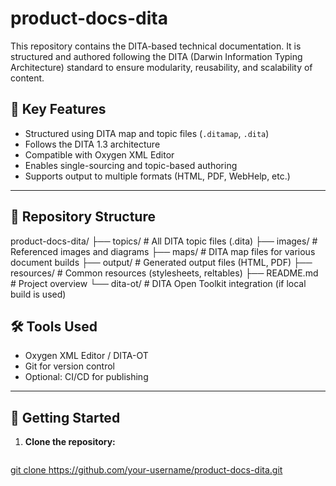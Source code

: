 # product-docs-dita
This repository contains the DITA-based technical documentation. It is structured and authored following the DITA (Darwin Information Typing Architecture) standard to ensure modularity, reusability, and scalability of content.

## 🔑 Key Features

- Structured using DITA map and topic files (`.ditamap`, `.dita`)
- Follows the DITA 1.3 architecture
- Compatible with Oxygen XML Editor
- Enables single-sourcing and topic-based authoring
- Supports output to multiple formats (HTML, PDF, WebHelp, etc.)
---

## 📁 Repository Structure
product-docs-dita/
├── topics/            # All DITA topic files (.dita)
├── images/            # Referenced images and diagrams
├── maps/              # DITA map files for various document builds
├── output/            # Generated output files (HTML, PDF)
├── resources/         # Common resources (stylesheets, reltables)
├── README.md          # Project overview
└── dita-ot/           # DITA Open Toolkit integration (if local build is used)


## 🛠️ Tools Used

- Oxygen XML Editor / DITA-OT  
- Git for version control  
- Optional: CI/CD for publishing
---

## 🚀 Getting Started

1. **Clone the repository:**
   ```bash
  [ git clone https://github.com/your-username/product-docs-dita.git
](https://github.com/LijaNair/product-docs-dita/tree/main)
